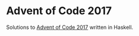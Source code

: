 # Advent of Code 2017

Solutions to [Advent of Code 2017](http://adventofcode.com/2017) written in Haskell.